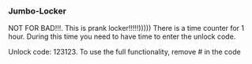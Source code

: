 ### Jumbo-Locker

NOT FOR BAD!!!. This is prank locker!!!!!))))) There is a time counter for 1 hour. During this time you need to have time to enter the unlock code.

Unlock code: 123123. 
To use the full functionality, remove # in the code
